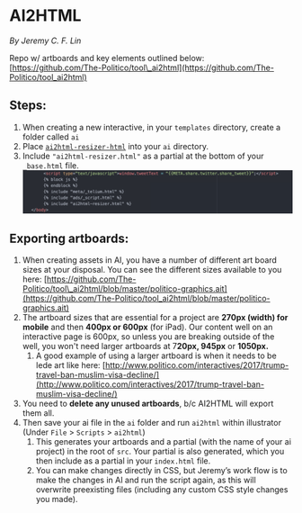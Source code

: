 # AI2HTML

_By Jeremy C. F. Lin_

Repo w/ artboards and key elements outlined below: [https://github.com/The-Politico/tool\_ai2html](https://github.com/The-Politico/tool_ai2html)

## Steps:

1. When creating a new interactive, in your `templates` directory, create a folder called `ai`
2. Place [`ai2html-resizer-html`](https://github.com/The-Politico/tool_ai2html/blob/master/ai2html-resizer.html)  into your `ai` directory.
3. Include `"ai2html-resizer.html"` as a partial at the bottom of your `_base.html` file.![](../.gitbook/assets/screen-shot-2017-09-29-at-4.17.34-pm.png)

## Exporting artboards:

1. When creating assets in AI, you have a number of different art board sizes at your disposal. You can see the different sizes available to you here: [https://github.com/The-Politico/tool\_ai2html/blob/master/politico-graphics.ait](https://github.com/The-Politico/tool_ai2html/blob/master/politico-graphics.ait)
2. The artboard sizes that are essential for a project are **270px \(width\) for mobile** and then **400px or 600px** \(for iPad\). Our content well on an interactive page is 600px, so unless you are breaking outside of the well, you won't need larger artboards at 7**20px, 945px** or **1050px.**
   1. A good example of using a larger artboard is when it needs to be lede art like here:  [http://www.politico.com/interactives/2017/trump-travel-ban-muslim-visa-decline/](http://www.politico.com/interactives/2017/trump-travel-ban-muslim-visa-decline/)
3. You need to **delete any unused artboards**, b/c AI2HTML will export them all.
4. Then save your ai file in the `ai` folder and run `ai2html` within illustrator \(Under `File` &gt; `Scripts` &gt; `ai2html`\)
   1. This generates your artboards and a partial \(with the name of your ai project\) in the root of `src`. Your partial is also generated, which you then include as a partial in your `index.html` file.
   2. You can make changes directly in CSS, but Jeremy’s work flow is to make the changes in AI and run the script again, as this will overwrite preexisting files \(including any custom CSS style changes you made\).


